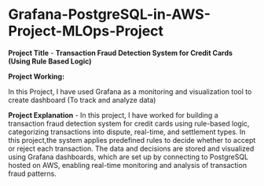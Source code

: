 # Grafana-PostgreSQL-in-AWS-Project-MLOps-Project

**Project Title** - **Transaction Fraud Detection System for Credit Cards (Using Rule Based Logic)**

**Project Working:**

In this Project, I have used Grafana as a monitoring and visualization tool to create dashboard (To track and analyze data)

**Project Explanation** - In this project, I have worked for building a transaction fraud detection system for credit cards using rule-based logic, categorizing transactions into dispute, real-time, and settlement types. In this project,the system applies predefined rules to decide whether to accept or reject each transaction. The data and decisions are stored and visualized using Grafana dashboards, which are set up by connecting to PostgreSQL hosted on AWS, enabling real-time monitoring and analysis of transaction fraud patterns.
